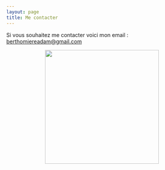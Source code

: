 ```yaml
---
layout: page
title: Me contacter
---
```


Si vous souhaitez me contacter voici mon email : <berthomiereadam@gmail.com>
<p>
 <center> <img src="https://cdn.shopify.com/s/files/1/1381/7223/products/au_revoir_1024x1024.png?v=1491281477" height="300px" width="300px"/> </center>
  </p>
  
